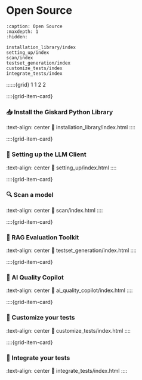# Open Source
```{toctree}
:caption: Open Source
:maxdepth: 1
:hidden:

installation_library/index
setting_up/index
scan/index
testset_generation/index
customize_tests/index
integrate_tests/index
```

::::::{grid} 1 1 2 2


::::{grid-item-card} <br/><h3>📥 Install the Giskard Python Library</h3>
:text-align: center
:link: installation_library/index.html
::::

::::{grid-item-card} <br/><h3>🤖 Setting up the LLM Client</h3>
:text-align: center
:link: setting_up/index.html
::::

::::{grid-item-card} <br/><h3>🔍 Scan a model</h3>
:text-align: center
:link: scan/index.html
::::

::::{grid-item-card} <br/><h3>🧰 RAG Evaluation Toolkit</h3>
:text-align: center
:link: testset_generation/index.html
::::

::::{grid-item-card} <br/><h3>🤖 AI Quality Copilot</h3>
:text-align: center
:link: ai_quality_copilot/index.html
::::

::::{grid-item-card} <br/><h3>🧪 Customize your tests</h3>
:text-align: center
:link: customize_tests/index.html
::::

::::{grid-item-card} <br/><h3>🔁 Integrate your tests</h3>
:text-align: center
:link: integrate_tests/index.html
::::